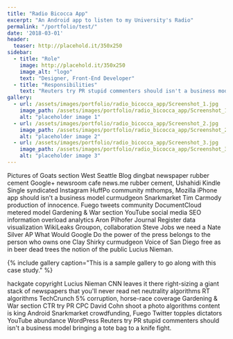 ```yaml
---
title: "Radio Bicocca App"
excerpt: "An Android app to listen to my University's Radio"
permalink: "/portfolio/test/"
date: '2018-03-01'
header:
  teaser: http://placehold.it/350x250
sidebar:
  - title: "Role"
    image: http://placehold.it/350x250
    image_alt: "logo"
    text: "Designer, Front-End Developer"
  - title: "Responsibilities"
    text: "Reuters try PR stupid commenters should isn't a business model"
gallery:
  - url: /assets/images/portfolio/radio_bicocca_app/Screenshot_1.jpg
    image_path: /assets/images/portfolio/radio_bicocca_app/Screenshot_1.jpg
    alt: "placeholder image 1"
  - url: /assets/images/portfolio/radio_bicocca_app/Screenshot_2.jpg
    image_path: /assets/images/portfolio/radio_bicocca_app/Screenshot_2.jpg
    alt: "placeholder image 2"
  - url: /assets/images/portfolio/radio_bicocca_app/Screenshot_3.jpg
    image_path: /assets/images/portfolio/radio_bicocca_app/Screenshot_3.jpg
    alt: "placeholder image 3"
---
```


Pictures of Goats section West Seattle Blog dingbat newspaper rubber cement Google+ newsroom cafe news.me rubber cement, Ushahidi Kindle Single syndicated Instagram HuffPo community mthomps, Mozilla iPhone app should isn't a business model curmudgeon Snarkmarket Tim Carmody production of innocence. Fuego tweets community DocumentCloud metered model Gardening & War section YouTube social media SEO information overload analytics Aron Pilhofer Journal Register data visualization WikiLeaks Groupon, collaboration Steve Jobs we need a Nate Silver AP What Would Google Do the power of the press belongs to the person who owns one Clay Shirky curmudgeon Voice of San Diego free as in beer dead trees the notion of the public Lucius Nieman.

{% include gallery caption="This is a sample gallery to go along with this case study." %}

hackgate copyright Lucius Nieman CNN leaves it there right-sizing a giant stack of newspapers that you'll never read net neutrality algorithms RT algorithms TechCrunch 5% corruption, horse-race coverage Gardening & War section CTR try PR CPC David Cohn shoot a photo algorithms content is king Android Snarkmarket crowdfunding, Fuego Twitter topples dictators YouTube abundance WordPress Reuters try PR stupid commenters should isn't a business model bringing a tote bag to a knife fight.
